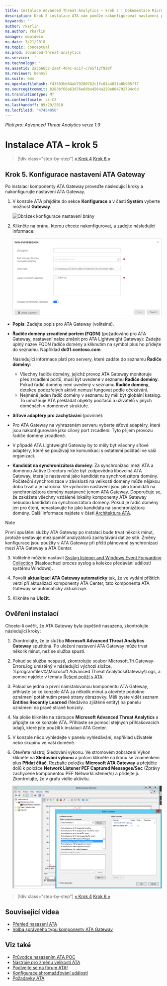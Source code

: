 ```yaml
---
title: Instalace Advanced Threat Analytics – krok 5 | Dokumentace Microsoftu
description: Krok 5 instalace ATA vám pomůže nakonfigurovat nastavení pro komponentu ATA Gateway.
keywords: ''
author: rkarlin
ms.author: rkarlin
manager: mbaldwin
ms.date: 3/21/2018
ms.topic: conceptual
ms.prod: advanced-threat-analytics
ms.service: ''
ms.technology: ''
ms.assetid: 2a5b6652-2aef-464c-ac17-c7e5f12f920f
ms.reviewer: bennyl
ms.suite: ems
ms.openlocfilehash: f43503bb64ab79280782c1fc81a4821a8b905ff7
ms.sourcegitcommit: b283bf66e63d76e6dba4564a229e804792794c6d
ms.translationtype: MT
ms.contentlocale: cs-CZ
ms.lasthandoff: 09/29/2018
ms.locfileid: "47454050"
---
```

*Platí pro: Advanced Threat Analytics verze 1.9*



# <a name="install-ata---step-5"></a>Instalace ATA – krok 5

> [!div class="step-by-step"]
> [« Krok 4](install-ata-step4.md)
> [Krok 6 »](install-ata-step6.md)


## <a name="step-5-configure-the-ata-gateway-settings"></a>Krok 5. Konfigurace nastavení ATA Gateway
Po instalaci komponenty ATA Gateway proveďte následující kroky a nakonfigurujte nastavení ATA Gateway.

1.  V konzole ATA přejděte do sekce **Konfigurace** a v části **Systém** vyberte možnost **Gateway**.
   
     ![Obrázek konfigurace nastavení brány](media/ata-gw-config-1.png)


2.  Klikněte na bránu, kterou chcete nakonfigurovat, a zadejte následující informace:

    ![Obrázek konfigurace nastavení brány](media/ATA-Gateways-config-2.png)

  - **Popis**: Zadejte popis pro ATA Gateway (volitelné).
  - **Řadiče domény zrcadlené portem (FQDN)** (požadováno pro ATA Gateway, nastavení nelze změnit pro ATA Lightweight Gateway): Zadejte úplný název FQDN řadiče domény a kliknutím na symbol plus ho přidejte do seznamu. Například **dc01.contoso.com**.

    Následující informace platí pro servery, které zadáte do seznamu **Řadiče domény**:
    - Všechny řadiče domény, jejichž provoz ATA Gateway monitoruje přes zrcadlení portů, musí být uvedené v seznamu **Řadiče domény**. Pokud řadič domény není uvedený v seznamu **Řadiče domény**, detekce podezřelých aktivit nemusí fungovat podle očekávání.
    - Nejméně jeden řadič domény v seznamu by měl být globální katalog. To umožňuje ATA překládat objekty počítačů a uživatelů v jiných doménách v doménové struktuře.

  - **Síťové adaptéry pro zachytávání** (povinné):
  - Pro ATA Gateway na vyhrazeném serveru vyberte síťové adaptéry, které jsou nakonfigurované jako cílový port zrcadlení. Tyto příjem provozu řadiče domény zrcadlené.
  - V případě ATA Lightweight Gateway by to měly být všechny síťové adaptéry, které se používají ke komunikaci s ostatními počítači ve vaší organizaci.
  
  - **Kandidát na synchronizátora domény**: Za synchronizaci mezi ATA a doménou Active Directory může být zodpovědná libovolná ATA Gateway, která je nastavená jako kandidát na synchronizátora domény. Počáteční synchronizace v závislosti na velikosti domény může nějakou dobu trvat a je náročná. Ve výchozím nastavení jsou jako kandidáti na synchronizátora domény nastavené jenom ATA Gateway.
   Doporučuje se, že zakážete všechny vzdálené lokality komponenty ATA Gateway nebudou kandidáti na synchronizátora domény.
   Pokud je řadič domény jen pro čtení, nenastavujte ho jako kandidáta na synchronizátora domény. Další informace najdete v části [Architektura ATA](ata-architecture.md#ata-lightweight-gateway-features).

  > [!NOTE] 
  > První spuštění služby ATA Gateway po instalaci bude trvat několik minut, protože sestavuje mezipaměť analyzátorů zachytávání dat ze sítě.
  > Změny konfigurace jsou použity v ATA Gateway při příští plánované synchronizaci mezi ATA Gateway a ATA Center.

3. Volitelně můžete nastavit [Syslog listener and Windows Event Forwarding Collection](configure-event-collection.md) (Naslouchací proces syslog a kolekce předávání událostí systému Windows). 
4. Povolit **aktualizaci ATA Gateway automaticky** tak, že ve vydání příštích verzí při aktualizaci komponenty ATA Center, tato komponenta ATA Gateway se automaticky aktualizuje.

5. Klikněte na **Uložit**.


## <a name="validate-installations"></a>Ověření instalací
Chcete-li ověřit, že ATA Gateway byla úspěšně nasazena, zkontrolujte následující kroky:

1.  Zkontrolujte, že je služba **Microsoft Advanced Threat Analytics Gateway** spuštěná. Po uložení nastavení ATA Gateway může trvat několik minut, než se služba spustí.

2.  Pokud se služba nespustí, zkontrolujte soubor Microsoft.Tri.Gateway-Errors.log umístěný v následující výchozí složce, %programfiles%\Microsoft Advanced Threat Analytics\Gateway\Logs, a pomoc najdete v tématu [Řešení potíží s ATA](troubleshooting-ata-known-errors.md).

3.  Pokud se jedná o první nainstalovanou komponentu ATA Gateway, přihlaste se ke konzole ATA za několik minut a otevřete podokno oznámení potáhnutím pravé strany obrazovky. Měli byste vidět seznam **Entities Recently Learned** (Nedávno zjištěné entity) na panelu oznámení na pravé straně konzoly.

4.  Na ploše klikněte na zástupce **Microsoft Advanced Threat Analytics** a připojte se ke konzole ATA. Přihlaste se pomocí stejných přihlašovacích údajů, které jste použili k instalaci ATA Center.
5.  V konzole něco vyhledejte v panelu vyhledávání, například uživatele nebo skupinu ve vaší doméně.
6.  Otevřete nástroj Sledování výkonu. Ve stromovém zobrazení Výkon klikněte na **Sledování výkonu** a potom klikněte na ikonu se znaménkem plus **Přidat čítač**. Rozbalte položku **Microsoft ATA Gateway** a přejděte dolů k položce **Network Listener PEF Captured Messages/Sec** (Zprávy zachycené komponentou PEF NetworkListener/s) a přidejte ji. Zkontrolujte, že v grafu vidíte aktivitu.

    ![Obrázek přidání čítačů výkonu](media/ATA-performance-monitoring-add-counters.png)


> [!div class="step-by-step"]
> [« Krok 4](install-ata-step4.md)
> [Krok 6 »](install-ata-step6.md)



## <a name="related-videos"></a>Související videa
- [Přehled nasazení ATA](https://channel9.msdn.com/Shows/Microsoft-Security/Overview-of-ATA-Deployment-in-10-Minutes)
- [Volba správného typu komponenty ATA Gateway](https://channel9.msdn.com/Shows/Microsoft-Security/ATA-Deployment-Choose-the-Right-Gateway-Type)


## <a name="see-also"></a>Viz také
- [Průvodce nasazením ATA POC](http://aka.ms/atapoc)
- [Nástroje pro změnu velikosti ATA](http://aka.ms/atasizingtool)
- [Podívejte se na fórum ATA!](https://social.technet.microsoft.com/Forums/security/home?forum=mata)
- [Konfigurace shromažďování událostí](configure-event-collection.md)
- [Požadavky ATA](ata-prerequisites.md)

